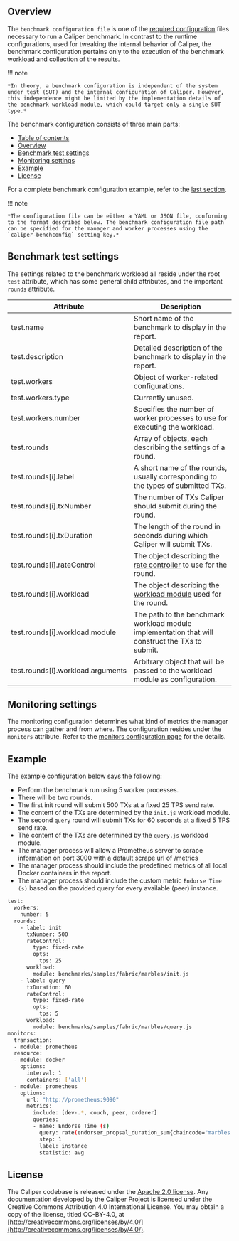 ## Overview
The `benchmark configuration file` is one of the [required configuration](https://hyperledger.github.io/caliper/v0.5.0/reference/runtime-config/) files necessary to run a Caliper benchmark. In contrast to the runtime configurations, used for tweaking the internal behavior of Caliper, the benchmark configuration pertains only to the execution of the benchmark workload and collection of the results.

!!! note

    *In theory, a benchmark configuration is independent of the system under test (SUT) and the internal configuration of Caliper. However, this independence might be limited by the implementation details of the benchmark workload module, which could target only a single SUT type.*

The benchmark configuration consists of three main parts:

- [Table of contents](https://hyperledger.github.io/caliper/v0.5.0/overview/bench-config/#table-of-contents)
- [Overview](https://hyperledger.github.io/caliper/v0.5.0/overview/bench-config/#overview)
- [Benchmark test settings](https://hyperledger.github.io/caliper/v0.5.0/overview/bench-config/#benchmark-test-settings)
- [Monitoring settings](https://hyperledger.github.io/caliper/v0.5.0/overview/bench-config/#monitoring-settings)
- [Example](https://hyperledger.github.io/caliper/v0.5.0/overview/bench-config/#example)
- [License](https://hyperledger.github.io/caliper/v0.5.0/overview/bench-config/#license)

For a complete benchmark configuration example, refer to the [last section](https://hyperledger.github.io/caliper/v0.5.0/overview/bench-config/#example).

!!! note

    *The configuration file can be either a YAML or JSON file, conforming to the format described below. The benchmark configuration file path can be specified for the manager and worker processes using the `caliper-benchconfig` setting key.*

## Benchmark test settings
The settings related to the benchmark workload all reside under the root `test` attribute, which has some general child attributes, and the important `rounds` attribute.

| Attribute                                | Description                                                                                     |
|------------------------------------------|-------------------------------------------------------------------------------------------------|
| test.name                                | Short name of the benchmark to display in the report.                                           |
| test.description                         | Detailed description of the benchmark to display in the report.                                 |
| test.workers                             | Object of worker-related configurations.                                                        |
| test.workers.type                        | Currently unused.                                                                               |
| test.workers.number                      | Specifies the number of worker processes to use for executing the workload.                     |
| test.rounds                              | Array of objects, each describing the settings of a round.                                      |
| test.rounds[i].label                     | A short name of the rounds, usually corresponding to the types of submitted TXs.                |
| test.rounds[i].txNumber                  | The number of TXs Caliper should submit during the round.                                       |
| test.rounds[i].txDuration                | The length of the round in seconds during which Caliper will submit TXs.                        |
| test.rounds[i].rateControl               | The object describing the [rate controller](https://hyperledger.github.io/caliper/v0.5.0/reference/rate-controllers/) to use for the round.                                 |
| test.rounds[i].workload                  | The object describing the [workload module](https://hyperledger.github.io/caliper/v0.5.0/overview/workload-module/) used for the round.                                   |
| test.rounds[i].workload.module           | The path to the benchmark workload module implementation that will construct the TXs to submit. |
| test.rounds[i].workload.arguments        | Arbitrary object that will be passed to the workload module as configuration.                   |

## Monitoring settings

The monitoring configuration determines what kind of metrics the manager process can gather and from where. The configuration resides under the `monitors` attribute. Refer to the [monitors configuration page](https://hyperledger.github.io/caliper/v0.5.0/reference/caliper-monitors/) for the details.

## Example

The example configuration below says the following:

- Perform the benchmark run using 5 worker processes.
- There will be two rounds.
- The first init round will submit 500 TXs at a fixed 25 TPS send rate.
- The content of the TXs are determined by the `init.js` workload module.
- The second `query` round will submit TXs for 60 seconds at a fixed 5 TPS send rate.
- The content of the TXs are determined by the `query.js` workload module.
- The manager process will allow a Prometheus server to scrape information on port 3000 with a default scrape url of /metrics
- The manager process should include the predefined metrics of all local Docker containers in the report.
- The manager process should include the custom metric `Endorse Time (s)` based on the provided query for every available (peer) instance.

```sh
test:
  workers:
    number: 5
  rounds:
    - label: init
      txNumber: 500
      rateControl:
        type: fixed-rate
        opts:
          tps: 25
      workload:
        module: benchmarks/samples/fabric/marbles/init.js
    - label: query
      txDuration: 60
      rateControl:
        type: fixed-rate
        opts:
          tps: 5
      workload:
        module: benchmarks/samples/fabric/marbles/query.js
monitors:
  transaction:
  - module: prometheus
  resource:
  - module: docker
    options:
      interval: 1
      containers: ['all']
  - module: prometheus
    options:
      url: "http://prometheus:9090"
      metrics:
        include: [dev-.*, couch, peer, orderer]
        queries:
        - name: Endorse Time (s)
          query: rate(endorser_propsal_duration_sum{chaincode="marbles:v0"}[5m])/rate(endorser_propsal_duration_count{chaincode="marbles:v0"}[5m])
          step: 1
          label: instance
          statistic: avg
```

## License

The Caliper codebase is released under the [Apache 2.0 license](https://hyperledger.github.io/caliper/v0.5.0/general/license/). Any documentation developed by the Caliper Project is licensed under the Creative Commons Attribution 4.0 International License. You may obtain a copy of the license, titled CC-BY-4.0, at [http://creativecommons.org/licenses/by/4.0/](http://creativecommons.org/licenses/by/4.0/).